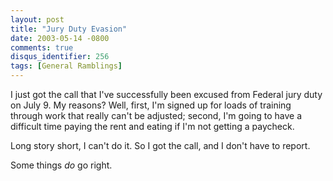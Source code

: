 ```yaml
---
layout: post
title: "Jury Duty Evasion"
date: 2003-05-14 -0800
comments: true
disqus_identifier: 256
tags: [General Ramblings]
---
```

I just got the call that I've successfully been excused from Federal
jury duty on July 9. My reasons? Well, first, I'm signed up for loads of
training through work that really can't be adjusted; second, I'm going
to have a difficult time paying the rent and eating if I'm not getting a
paycheck.
 
 Long story short, I can't do it. So I got the call, and I don't have to
report.
 
 Some things *do* go right.
